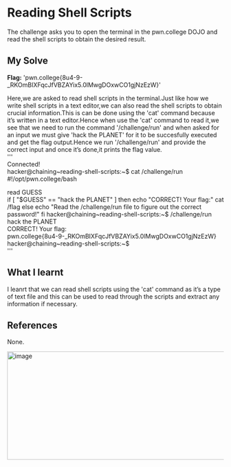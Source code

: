 # Reading Shell Scripts
The challenge asks you to open the terminal in the pwn.college DOJO and read the shell scripts to obtain the desired result.         

## My Solve
**Flag:** 'pwn.college{8u4-9-_RKOmBIXFqcJfVBZAYix5.0lMwgDOxwCO1gjNzEzW}'      

Here,we are asked to read shell scripts in the terminal.Just like how we write shell scripts in a text editor,we can also read the shell scripts to obtain crucial information.This is can be done using the 'cat' command because it’s written in a text editor.Hence when use the 'cat' command to read it,we see that we need to run the command '/challenge/run' and when asked for an input we must give 'hack the PLANET' for it to be succesfully executed and get the flag output.Hence we run '/challenge/run' and provide the correct input and once it’s done,it prints the flag value.    
'''      
Connected!                                                                          
hacker@chaining~reading-shell-scripts:~$ cat /challenge/run      
#!/opt/pwn.college/bash      
      
read GUESS      
if [ "$GUESS" == "hack the PLANET" ]      
then      
	echo "CORRECT! Your flag:"        
	cat /flag      
else      
	echo "Read the /challenge/run file to figure out the correct password!"        
fi        
hacker@chaining~reading-shell-scripts:~$ /challenge/run        
hack the PLANET        
CORRECT! Your flag:        
pwn.college{8u4-9-_RKOmBIXFqcJfVBZAYix5.0lMwgDOxwCO1gjNzEzW}          
hacker@chaining~reading-shell-scripts:~$         
'''     

## What I learnt 
I leanrt that we can read shell scripts using the 'cat' command as it’s a type of text file and this can be used to read through the scripts and extract any information if necessary.     

## References
None.     

<img width="922" height="251" alt="image" src="https://github.com/user-attachments/assets/e08ac61e-d251-4b2b-90e2-9a9982ccd76d" />    
